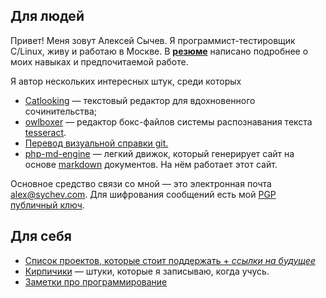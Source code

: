 ## Для людей

Привет! Меня зовут Алексей Сычев. Я программист-тестировщик C/Linux, живу и работаю в Москве. В [__резюме__](cv/) написано подробнее о моих навыках и предпочитаемой работе.

Я автор нескольких интересных штук, среди которых

* [Catlooking](http://catlooking.com/)&nbsp;— текстовый редактор для вдохновенного сочинительства;
* [owlboxer](http://code.google.com/p/owlboxer/)&nbsp;— редактор бокс-файлов системы распознавания текста [tesseract](http://code.google.com/p/tesseract-ocr/).
* [Перевод визуальной справки git.](http://marklodato.github.io/visual-git-guide/index-ru.html)
* [php-md-engine](https://github.com/sychev/md-php-engine)&nbsp;— легкий движок, который генерирует сайт на основе [markdown](http://ru.wikipedia.org/wiki/Markdown) документов. На нём работает этот сайт.

Основное средство связи со мной — это электронная почта [alex@sychev.com](mailto:alex@sychev.com). Для шифрования сообщений есть мой [PGP публичный ключ](Alex-Sychev-alex@sychev.com-(0x2CB916DA).asc).

## Для себя
* [Список проектов, которые стоит поддержать + _ссылки на будущее_](dont-forget-to-donate/)
* [Кирпичики](bricks/) — штуки, которые я записываю, когда учусь.
* [Заметки про программирование](all-level-programming/)